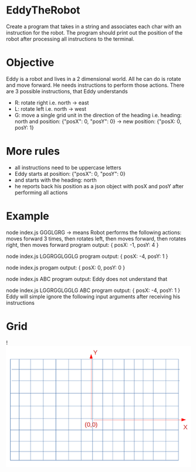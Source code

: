 # EddyTheRobot

Create a program that takes in a string and associates each char with an instruction for the robot. The program should print out the position of the robot after processing all instructions to the terminal.

Objective
=====

Eddy is a robot and lives in a 2 dimensional world. All he can do is rotate and move forward.
He needs instructions to perform those actions.
There are 3 possible instructions, that Eddy understands 

* R: rotate right i.e. north -> east
* L: rotate left i.e. north -> west
* G: move a single grid unit in the direction of the heading 
i.e. heading: north and position: {"posX": 0, "posY": 0} -> new position: {"posX: 0, posY: 1}

More rules
====

* all instructions need to be uppercase letters
* Eddy starts at position: {"posX": 0, "posY": 0} 
* and starts with the heading: north
* he reports back his position as a json object with posX and posY after performing all actions

Example
=====

node index.js GGGLGRG
-> means Robot performs the following actions: moves forward 3 times, then rotates left, then moves forward, then rotates right, then moves forward
program output: { posX: -1, posY: 4 }

node index.js LGGRGGLGGLG
program output: { posX: -4, posY: 1 }

node index.js
progam output: { posX: 0, posY: 0 }

node index.js ABC
program output: Eddy does not understand that

node index.js LGGRGGLGGLG ABC
program output: { posX: -4, posY: 1 }
Eddy will simple ignore the following input arguments after receiving his instructions

Grid
=====

!![Screenshot](2-dimens-coord-system.png)
